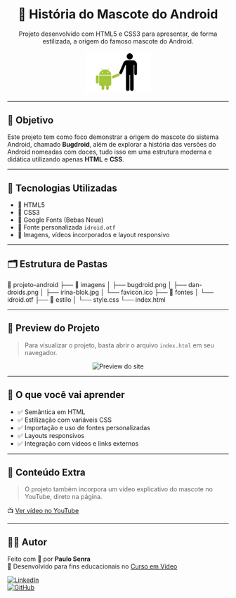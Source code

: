 <h1 align="center">🤖 História do Mascote do Android</h1>

<p align="center">
  Projeto desenvolvido com HTML5 e CSS3 para apresentar, de forma estilizada, a origem do famoso mascote do Android.
</p>

<p align="center">
  <img src="imagens/bugdroid.png" alt="Bugdroid" width="150"/>
</p>

---

## 🧠 Objetivo

Este projeto tem como foco demonstrar a origem do mascote do sistema Android, chamado **Bugdroid**, além de explorar a história das versões do Android nomeadas com doces, tudo isso em uma estrutura moderna e didática utilizando apenas **HTML** e **CSS**.

---

## 🚀 Tecnologias Utilizadas

- 🔹 HTML5  
- 🔹 CSS3  
- 🔹 Google Fonts (Bebas Neue)  
- 🔹 Fonte personalizada `idroid.otf`  
- 🔹 Imagens, vídeos incorporados e layout responsivo

---

## 🗂️ Estrutura de Pastas

📁 projeto-android ├── 📁 imagens │ ├── bugdroid.png │ ├── dan-droids.png │ ├── irina-blok.jpg │ └── favicon.ico ├── 📁 fontes │ └── idroid.otf ├── 📁 estilo │ └── style.css └── index.html

---

## 📸 Preview do Projeto

> Para visualizar o projeto, basta abrir o arquivo `index.html` em seu navegador.

<p align="center">
  <img src="imagens/preview-projeto.png" alt="Preview do site" width="600">
</p>

---

## 📖 O que você vai aprender

- ✅ Semântica em HTML
- ✅ Estilização com variáveis CSS
- ✅ Importação e uso de fontes personalizadas
- ✅ Layouts responsivos
- ✅ Integração com vídeos e links externos

---

## 🎥 Conteúdo Extra

> O projeto também incorpora um vídeo explicativo do mascote no YouTube, direto na página.

📺 [Ver vídeo no YouTube](https://www.youtube.com/embed/l2UDgpLz20M)

---

## 👨‍💻 Autor

Feito com 💚 por **Paulo Senra**  
📘 Desenvolvido para fins educacionais no [Curso em Vídeo](https://www.cursoemvideo.com/)

[![LinkedIn](https://img.shields.io/badge/-LinkedIn-blue?style=flat-square&logo=linkedin)](https://www.linkedin.com)  
[![GitHub](https://img.shields.io/badge/-GitHub-181717?style=flat-square&logo=github&logoColor=white)](https://github.com)
